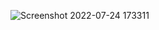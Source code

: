 
![Screenshot 2022-07-24 173311](https://user-images.githubusercontent.com/109869150/180844571-d4c963c8-6e70-4877-a27a-57f507125e15.png)
